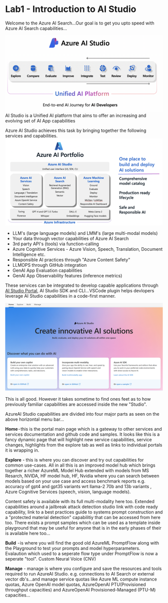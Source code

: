 # Lab1 - Introduction to AI Studio 

Welcome to the Azure AI Search...Our goal is to get you upto speed with Azure AI Search capabilities...

![Alt text](../../media/AIStudioGeneral.png)
AI Studio is a Unified AI platform that aims to offer an increasing and evolving set of AI App capabilities 

Azure AI Studio achieves this task by bringing together the following services and capabilities.
![Alt text](../../media/2404%20Azure%20AI%20Portfolio.png)

- LLM's (large language models) and LMM's (large multi-modal models) 
- Your data through vector capabilities of Azure AI Search
- 3rd party API's (tools) via function-calling 
- Azure Cognitive Services - Azure Vision, Speech, Translation, Document Intelligence etc.
- Responsible AI practices through "Azure Content Safety"
- LLMOPS through GitHub integration 
- GenAI App Evaluation capabilities 
- GenAI App Observability features (inference metrics)

These services can be integrated to develop capable applications through [AI Studio Portal](https://ai.azure.com), AI Studio SDK and CLI...VSCode plugin helps devlopers leverage AI Studio capabilities in a code-first manner.


![Alt text](../../media/ai-studio-home.png)

This is all good. However it takes sometime to find ones feet as to how previously familiar capabilities are accessed inside the new "Studio". 

AzureAI Studio capabilities are divided into four major parts as seen on the above horizontal menu bar…

**Home** - this is the portal main page which is a gateway to other services and services documentation and github code and samples. It looks like this is a fancy dynamic page that will highlight new service capabilities, service changes, highlights from the explore tab as well as links to individual portals it is wrapping in. 

**Explore** - this is where you can discover and try out capabilities for common use-cases. All in all this is an improved model hub which brings together a richer AzureML Model Hub extended with models from MS Resarch, NVIDA, HF model hub, HF, Nvidia where you can search between models based on your use case and access benchmark reports e.g. accuracy of gpt4 and gpt35 variants wrt llama-2 70b and 13b variants , Azure Cognitive Services (speech, vision, language models). 

Content safety is available with its full multi-modality here too. Extended capabilities around a jailbreak attack detection studio link with code ready capability, link to a best practices guide to systems prompt construction and a "protected material detection" capabilitiy that can be accessed from here too.
There exists a prompt samples which can be used as a template inside playground that may be useful for anyone that is in the early phases of their is available here too…

**Build**  - is where you will find the good old AzureML PromptFlow along with the Playground to test your prompts and model hyperparameters. Evalaution which used to a seperate flow type under PromptFlow is now a seperate "tool". Custom Neural Voice (CNV)

**Manage** - manage is where you configure and save the resources and tools required to run AzureAI Studio. e.g. connections to AI Search or external vector db's...and manage service quotas like Azure ML compute instance quotas, Azure OpenAI model quotas, AzureOpenAI PTU(Provisioned throughput capacities) and AzureOpenAI Provisioned-Managed (PTU-M) capacities...





